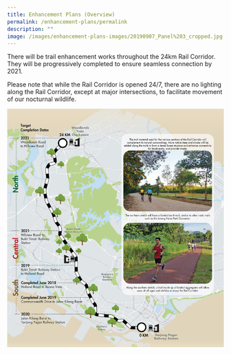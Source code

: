 ```yaml
---
title: Enhancement Plans (Overview)
permalink: /enhancement-plans/permalink
description: ""
image: /images/enhancement-plans-images/20190907_Panel%203_cropped.jpg
---
```

There will be trail enhancement works throughout the 24km Rail Corridor. They will be progressively completed to ensure seamless connection by 2021.

Please note that while the Rail Corridor is opened 24/7, there are no lighting along the Rail Corridor, except at major intersections, to facilitate movement of our nocturnal wildlife. 

![Alt text for image on Isomer site](/images/enhancement-plans-images/20190907_Panel%203_cropped.jpg)